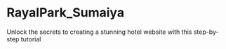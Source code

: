 # RayalPark_Sumaiya
Unlock the secrets to creating a stunning hotel website with this step-by-step tutorial
